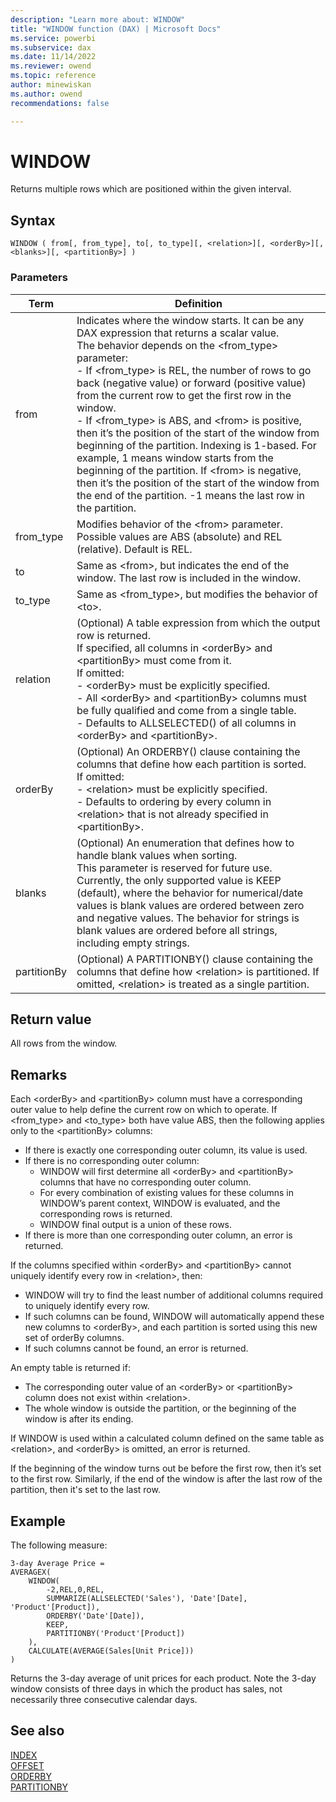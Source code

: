 ```yaml
---
description: "Learn more about: WINDOW"
title: "WINDOW function (DAX) | Microsoft Docs"
ms.service: powerbi 
ms.subservice: dax
ms.date: 11/14/2022
ms.reviewer: owend
ms.topic: reference
author: minewiskan
ms.author: owend 
recommendations: false

---
```


# WINDOW

Returns multiple rows which are positioned within the given interval.

## Syntax  
  
```dax
WINDOW ( from[, from_type], to[, to_type][, <relation>][, <orderBy>][, <blanks>][, <partitionBy>] )
```
  
### Parameters  
  
|Term|Definition|  
|--------|--------------|  
|from|Indicates where the window starts. It can be any DAX expression that returns a scalar value. </br>The behavior depends on the \<from_type> parameter: </br> - If \<from_type> is REL, the number of rows to go back (negative value) or forward (positive value) from the current row to get the first row in the window. </br> - If \<from_type> is ABS, and \<from> is positive, then it’s the position of the start of the window from beginning of the partition. Indexing is 1-based. For example, 1 means window starts from the beginning of the partition.  If \<from> is negative, then it’s the position of the start of the window from the end of the partition. -1 means the last row in the partition.  |
|from_type |Modifies behavior of the \<from> parameter. Possible values are ABS (absolute) and REL (relative). Default is REL.|
|to|Same as \<from>, but indicates the end of the window. The last row is included in the window.|
|to_type|Same as \<from_type>, but modifies the behavior of \<to>.|
|relation|(Optional) A table expression from which the output row is returned. </br>If specified, all columns in \<orderBy> and \<partitionBy> must come from it. </br>If omitted: </br>- \<orderBy> must be explicitly specified.</br>- All \<orderBy> and \<partitionBy> columns must be fully qualified and come from a single table. </br>- Defaults to ALLSELECTED() of all columns in \<orderBy> and \<partitionBy>.|
|orderBy|(Optional) An ORDERBY() clause containing the columns that define how each partition is sorted. </br>If omitted: </br>- \<relation> must be explicitly specified. </br>- Defaults to ordering by every column in \<relation> that is not already specified in \<partitionBy>.|
|blanks|(Optional) An enumeration that defines how to handle blank values when sorting. </br>This parameter is reserved for future use. </br>Currently, the only supported value is KEEP (default), where the behavior for numerical/date values is blank values are ordered between zero and negative values. The behavior for strings is blank values are ordered before all strings, including empty strings.|
|partitionBy|(Optional) A PARTITIONBY() clause containing the columns that define how \<relation> is partitioned. If omitted, \<relation> is treated as a single partition.|

## Return value

All rows from the window.

## Remarks

Each \<orderBy> and \<partitionBy> column must have a corresponding outer value to help define the current row on which to operate. If \<from_type> and \<to_type> both have value ABS, then the following applies only to the \<partitionBy> columns:

- If there is exactly one corresponding outer column, its value is used.
- If there is no corresponding outer column:
  - WINDOW will first determine all \<orderBy> and \<partitionBy> columns that have no corresponding outer column.
  - For every combination of existing values for these columns in WINDOW’s parent context, WINDOW is evaluated, and the corresponding rows is returned.
  - WINDOW final output is a union of these rows. 
- If there is more than one corresponding outer column, an error is returned.

If the columns specified within \<orderBy> and \<partitionBy> cannot uniquely identify every row in \<relation>, then:

- WINDOW will try to find the least number of additional columns required to uniquely identify every row.
- If such columns can be found, WINDOW will automatically append these new columns to \<orderBy>, and each partition is sorted using this new set of orderBy columns.  
- If such columns cannot be found, an error is returned.

An empty table is returned if:

- The corresponding outer value of an \<orderBy> or \<partitionBy> column does not exist within \<relation>.
- The whole window is outside the partition, or the beginning of the window is after its ending.

If WINDOW is used within a calculated column defined on the same table as \<relation>, and \<orderBy> is omitted, an error is returned.

If the beginning of the window turns out be before the first row, then it’s set to the first row. Similarly, if the end of the window is after the last row of the partition, then it's set to the last row.

## Example

The following measure:
  
```dax
3-day Average Price = 
AVERAGEX(
    WINDOW(
        -2,REL,0,REL,
        SUMMARIZE(ALLSELECTED('Sales'), 'Date'[Date], 'Product'[Product]),
        ORDERBY('Date'[Date]),
        KEEP,
        PARTITIONBY('Product'[Product])
    ), 
    CALCULATE(AVERAGE(Sales[Unit Price]))
)

```

Returns the 3-day average of unit prices for each product. Note the 3-day window consists of three days in which the product has sales, not necessarily three consecutive calendar days.

## See also

[INDEX](index-function-dax.md)  
[OFFSET](offset-function-dax.md)  
[ORDERBY](orderby-function-dax.md)  
[PARTITIONBY](partitionby-function-dax.md)  
